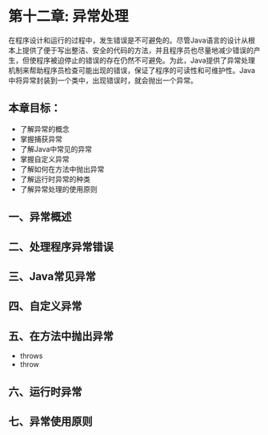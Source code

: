 # 第十二章: 异常处理 #
在程序设计和运行的过程中，发生错误是不可避免的。尽管Java语言的设计从根本上提供了便于写出整洁、安全的代码的方法，并且程序员也尽量地减少错误的产生，但使程序被迫停止的错误的存在仍然不可避免。为此，Java提供了异常处理机制来帮助程序员检查可能出现的错误，保证了程序的可读性和可维护性。Java中将异常封装到一个类中，出现错误时，就会抛出一个异常。

## 本章目标：
- 了解异常的概念
- 掌握捕获异常
- 了解Java中常见的异常
- 掌握自定义异常
- 了解如何在方法中抛出异常
- 了解运行时异常的种类
- 了解异常处理的使用原则

## 一、异常概述 ##

## 二、处理程序异常错误 ##

## 三、Java常见异常 ##

## 四、自定义异常 ##

## 五、在方法中抛出异常 ##
- throws
- throw

## 六、运行时异常 ##

## 七、异常使用原则 ##